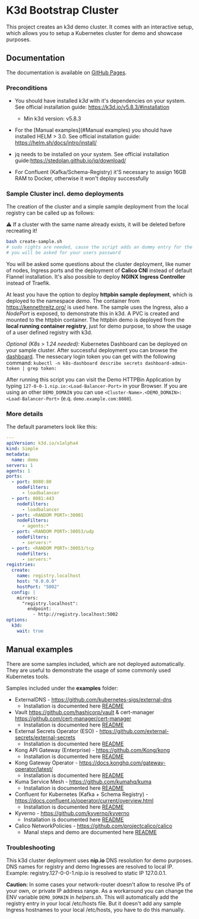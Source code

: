 # K3d Bootstrap Cluster

This project creates an k3d demo cluster. It comes with an interactive setup, which allows you to setup a Kubernetes cluster for demo and showcase purposes.

## Documentation

The documentation is available on [GitHub Pages](https://fabianhardt.github.io/k3d-bootstrap-cluster/).

### Preconditions

- You should have installed *k3d* with it's dependencies on your system. See official installation guide: https://k3d.io/v5.8.3/#installation
  - Min k3d version: v5.8.3

- For the [Manual examples](#Manual examples) you should have installed HELM > 3.0. See official installation guide: https://helm.sh/docs/intro/install/
- jq needs to be installed on your system. See official installation guide:https://stedolan.github.io/jq/download/
- For Confluent (Kafka/Schema-Registry) it'S necessary to assign 16GB RAM to Docker, otherwise it won't deploy successfully

### Sample Cluster incl. demo deployments

The creation of the cluster and a simple sample deployment from the local registry can be called up as follows:

:warning:  If a cluster with the same name already exists, it will be deleted before recreating it!

```bash
bash create-sample.sh
# sudo rights are needed, cause the script adds an dummy entry for the registry to /etc/hosts
# you will be asked for your users password
```

You will be asked some questions about the cluster deployment, like numer of nodes, Ingress ports and the deployment of **Calico CNI** instead of default Flannel installation. It's also possible to deploy **NGINX Ingress Controller** instead of Traefik.

At least you have the option to deploy **httpbin sample deployment**, which is deployed to the namespace *demo*.
The container from https://kennethreitz.org/ is used here. The sample uses the Ingress, also a *NodePort* is exposed, to demonstrate this in k3d. A PVC is created and mounted to the httpbin container.
The httpbin demo is deployed from the **local running container registry**, just for demo purpose, to show the usage of a user defined registry with k3d.

*Optional (K8s > 1.24 needed):* Kubernetes Dashboard can be deployed on your sample cluster. After successful deployment you can browse the [dashboard](https://dashboard.127-0-0-1.nip.io:8081/#/login). The nessecary login token you can get with the following command: `kubectl -n k8s-dashboard describe secrets dashboard-admin-token | grep token:`

After running this script you can visit the Demo HTTPBin Application by typing `127-0-0-1.nip.io:<Load-Balancer-Port>` in your Browser. If you are using an other `DEMO_DOMAIN` you can use `<Cluster-Name>.<DEMO_DOMAIN>:<Load-Balancer-Port>` (e.q. `demo.example.com:8080`).

### More details

The default parameters look like this:

```yaml
---
apiVersion: k3d.io/v1alpha4
kind: Simple
metadata:
  name: demo
servers: 1
agents: 1
ports:
  - port: 8080:80
    nodeFilters:
      - loadbalancer
  - port: 8081:443
    nodeFilters:
      - loadbalancer
  - port: <RANDOM PORT>:30001
    nodeFilters:
      - agents:*
  - port: <RANDOM PORT>:30053/udp
    nodeFilters:
      - servers:*
  - port: <RANDOM PORT>:30053/tcp
    nodeFilters:
      - servers:*
registries:
  create:
    name: registry.localhost
    host: "0.0.0.0"
    hostPort: "5002"
  config: |
    mirrors:
      "registry.localhost":
        endpoint:
          - http://registry.localhost:5002
options:
  k3d:
    wait: true

```

## Manual examples

There are some samples included, which are not deployed automatically. They are useful to demonstrate the usage of some commonly used Kubernetes tools.

Samples included under the **examples** folder:

- ExternalDNS - https://github.com/kubernetes-sigs/external-dns
  - Installation is documented here [README](docs/showcases/external-dns.md)
- Vault https://github.com/hashicorp/vault & cert-manager https://github.com/cert-manager/cert-manager
  - Installation is documented here [README](docs/showcases/vault.md)
- External Secrets Operator (ESO) - https://github.com/external-secrets/external-secrets
  - Installation is documented here [README](docs/showcases/external-secrets.md)
- Kong API Gateway (Enterprise) - https://github.com/Kong/kong
  - Installation is documented here [README](docs/showcases/kong.md)
- Kong Gateway Operator - https://docs.konghq.com/gateway-operator/latest/
  - Installation is documented here [README](docs/showcases/kong-gateway-operator.md)
- Kuma Service Mesh - https://github.com/kumahq/kuma
  - Installation is documented here [README](docs/showcases/kuma.md)
- Confluent for Kubernetes (Kafka + Schema Registry) - https://docs.confluent.io/operator/current/overview.html
  - Installation is documented here [README](docs/showcases/confluent.md)
- Kyverno - https://github.com/kyverno/kyverno
  - Installation is documented here [README](docs/showcases/kyverno.md)
- Calico NetworkPolicies - https://github.com/projectcalico/calico
  - Manal steps and demo are documented here [README](https://github.com/projectcalico/calico)




### Troubleshooting

This k3d cluster deployment uses **nip.io** DNS resolution for demo purposes. DNS names for registry and demo Ingresses are resolved to local IP. Example: registry.127-0-0-1.nip.io is resolved to static IP 127.0.0.1.

**Caution:** In some cases your network-router doesn't allow to resolve IPs of your own, or private IP address range. As a workaround you can change the ENV variable `DEMO_DOMAIN` in *helpers.sh*. This will automatically add the registry entry in your local /etc/hosts file. But it doesn't add any sample Ingress hostnames to your local /etc/hosts, you have to do this manually.
